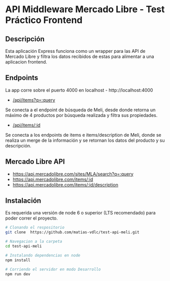 # API Middleware Mercado Libre - Test Práctico Frontend

## Descripción
Esta aplicación Express funciona como un wrapper para las API de Mercado Libre y filtra los datos recibidos de estas para alimentar a una aplicacion frontend.

## Endpoints
La app corre sobre el puerto 4000 en localhost - http://localhost:4000

- [/api/items?q=:query](http://localhost:4000/api/items?q=:query)

Se conecta a el endpoint de búsqueda de Meli, desde donde retorna un máximo de 4 productos por búsqueda realizada y filtra sus propiedades.

- [/api/items/:id](http://localhost:4000/api/items/:id)

Se conecta a los endpoints de items e items/description de Meli, donde se realiza un merge de la información y se retornan los datos del producto y su descripción.

## Mercado Libre API
- https://api.mercadolibre.com/sites/MLA/search?q=:query
- https://api.mercadolibre.com/items/:id
- https://api.mercadolibre.com/items/:id​/description

## Instalación
Es requerida una versión de node 6 o superior (LTS recomendado) para poder correr el proyecto.

```bash
# Clonando el respositorio
git clone  https://github.com/matias-vdlc/test-api-meli.git

# Navegacion a la carpeta
cd test-api-meli

# Instalando dependencias en node
npm install

# Corriendo el servidor en modo Desarrollo
npm run dev
```